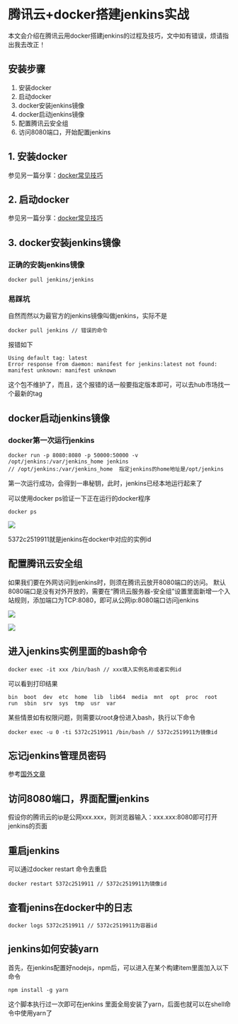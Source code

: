 # 腾讯云+docker搭建jenkins实战

本文会介绍在腾讯云用docker搭建jenkins的过程及技巧，文中如有错误，烦请指出我去改正！

## 安装步骤

1. 安装docker
2. 启动docker
2. docker安装jenkins镜像
3. docker启动jenkins镜像
4. 配置腾讯云安全组
5. 访问8080端口，开始配置jenkins

## 1. 安装docker

参见另一篇分享：[docker常见技巧](https://juejin.cn/post/6935827584135462948)

## 2. 启动docker

参见另一篇分享：[docker常见技巧](https://juejin.cn/post/6935827584135462948)

## 3. docker安装jenkins镜像

### 正确的安装jenkins镜像

```
docker pull jenkins/jenkins
```
 
### 易踩坑

自然而然以为最官方的jenkins镜像叫做jenkins，实际不是
```
docker pull jenkins // 错误的命令
```

报错如下

```
Using default tag: latest
Error response from daemon: manifest for jenkins:latest not found: manifest unknown: manifest unknown
```

这个包不维护了，而且，这个报错的话一般要指定版本即可，可以去hub市场找一个最新的tag


## docker启动jenkins镜像

### docker第一次运行jenkins

```
docker run -p 8080:8080 -p 50000:50000 -v /opt/jenkins:/var/jenkins_home jenkins
// /opt/jenkins:/var/jenkins_home  指定jenkins的home地址是/opt/jenkins
```

第一次运行成功，会得到一串秘钥，此时，jenkins已经本地运行起来了

可以使用docker ps验证一下正在运行的docker程序
```
docker ps
```

![](https://img-blog.csdnimg.cn/img_convert/01287ade75ccd5588f383303eea8f38c.png)

5372c2519911就是jenkins在docker中对应的实例id

## 配置腾讯云安全组

如果我们要在外网访问到jenkins时，则须在腾讯云放开8080端口的访问。
默认8080端口是没有对外开放的，需要在“腾讯云服务器-安全组”设置里面新增一个入站规则，添加端口为TCP:8080，即可从公网ip:8080端口访问jenkins

![](https://img-blog.csdnimg.cn/img_convert/808aa5954a689ffee334c6c7bca7443a.png)

![](https://img-blog.csdnimg.cn/img_convert/9a46c7f2a011b150d7b3e57c16ba8d6f.png)

## 进入jenkins实例里面的bash命令

```
docker exec -it xxx /bin/bash // xxx填入实例名称或者实例id
```

可以看到打印结果
```
bin  boot  dev	etc  home  lib	lib64  media  mnt  opt	proc  root  run  sbin  srv  sys  tmp  usr  var
```

某些情景如有权限问题，则需要以root身份进入bash，执行以下命令

```
docker exec -u 0 -ti 5372c2519911 /bin/bash // 5372c2519911为镜像id
```

## 忘记jenkins管理员密码

参考[国外文章](https://medium.com/@sdanerib/getting-started-with-jenkins-docker-part-iii-reset-jenkins-admin-password-when-you-have-a-ff81ffa6774f)

## 访问8080端口，界面配置jenkins

假设你的腾讯云的ip是公网xxx.xxx，则浏览器输入：xxx.xxx:8080即可打开jenkins的页面


## 重启jenkins

可以通过docker restart 命令去重启

```
docker restart 5372c2519911 // 5372c2519911为镜像id
```

## 查看jenins在docker中的日志

```
docker logs 5372c2519911 // 5372c2519911为容器id
```

## jenkins如何安装yarn

首先，在jenkins配置好nodejs，npm后，可以进入在某个构建item里面加入以下命令

```
npm install -g yarn
```

这个脚本执行过一次即可在jenkins
里面全局安装了yarn，后面也就可以在shell命令中使用yarn了